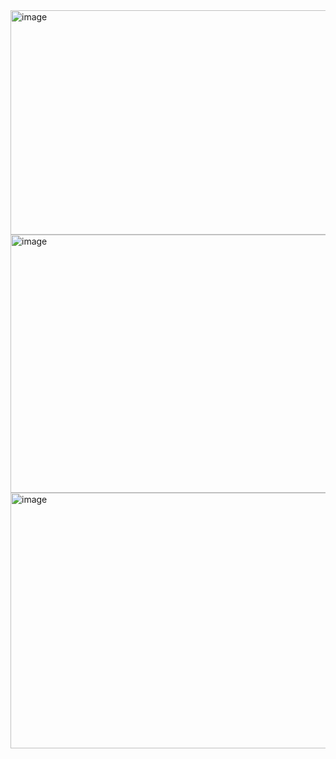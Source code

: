 <img width="954" height="359" alt="image" src="https://github.com/user-attachments/assets/dd04274b-c70d-4369-8e55-53e756566f43" />
<img width="959" height="413" alt="image" src="https://github.com/user-attachments/assets/ea7b4c94-7246-4a34-a89c-a3572f2fb435" />
<img width="959" height="409" alt="image" src="https://github.com/user-attachments/assets/f7a493c6-3f6e-40e7-bf3e-0fbf48c198c6" />

